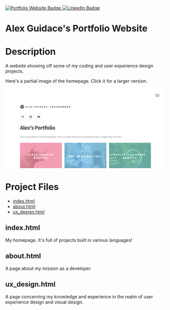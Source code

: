 <a href="https://alexguidace.github.io/">
    <img alt="Portfolio Website Badge" src="https://img.shields.io/badge/Portfolio-alexguidace.github.io-brightgreen?style=flat-square)">
</a>
<a href="https://www.linkedin.com/in/alexguidace">
    <img alt="LinkedIn Badge" src="https://img.shields.io/badge/LinkedIn-Alex_Guidace-brightgreen?logo=linkedin&logoColor=blue&style=flat-square">
</a>

# **Alex Guidace's Portfolio Website**

# Description
A website showing off some of my coding and user experience design projects.

Here's a partial image of the homepage. Click it for a larger version.

<img src="images/My_Site.png">

#

# Project Files

* [index.html](#index.html)
* [about.html](#about.html)
* [ux_design.html](#ux_design.html)

## index.html
My homepage. It's full of projects built in various languages!

## about.html
A page about my mission as a developer.

## ux_design.html
A page concerning my knowledge and experience in the realm of user experience design and visual design.
